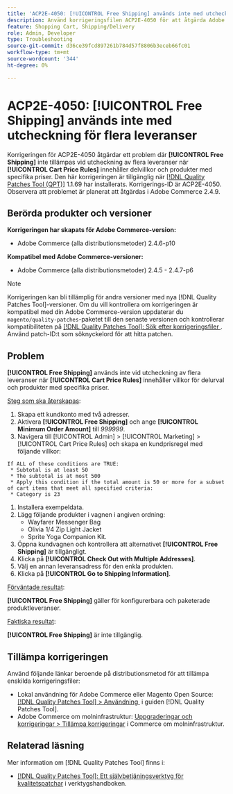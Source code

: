 ```yaml
---
title: 'ACP2E-4050: [!UICONTROL Free Shipping] används inte med utcheckning för flera leveranser'
description: Använd korrigeringsfilen ACP2E-4050 för att åtgärda Adobe Commerce-problemet där [!UICONTROL Free Shipping] inte tillämpas vid utcheckning av flera adresser när [!UICONTROL Cart Price Rules] innehåller delvillkor och produkter med specifika priser.
feature: Shopping Cart, Shipping/Delivery
role: Admin, Developer
type: Troubleshooting
source-git-commit: d36ce39fcd897261b784d57f8806b3eceb66fc01
workflow-type: tm+mt
source-wordcount: '344'
ht-degree: 0%

---
```



# ACP2E-4050: **[!UICONTROL Free Shipping]** används inte med utcheckning för flera leveranser

Korrigeringen för ACP2E-4050 åtgärdar ett problem där **[!UICONTROL Free Shipping]** inte tillämpas vid utcheckning av flera leveranser när **[!UICONTROL Cart Price Rules]** innehåller delvillkor och produkter med specifika priser. Den här korrigeringen är tillgänglig när [[!DNL Quality Patches Tool (QPT)]](/help/tools/quality-patches-tool/quality-patches-tool-to-self-serve-quality-patches.md) 1.1.69 har installerats. Korrigerings-ID är ACP2E-4050. Observera att problemet är planerat att åtgärdas i Adobe Commerce 2.4.9.

## Berörda produkter och versioner

**Korrigeringen har skapats för Adobe Commerce-version:**

* Adobe Commerce (alla distributionsmetoder) 2.4.6-p10

**Kompatibel med Adobe Commerce-versioner:**

* Adobe Commerce (alla distributionsmetoder) 2.4.5 - 2.4.7-p6

>[!NOTE]
>
>Korrigeringen kan bli tillämplig för andra versioner med nya [!DNL Quality Patches Tool]-versioner. Om du vill kontrollera om korrigeringen är kompatibel med din Adobe Commerce-version uppdaterar du `magento/quality-patches`-paketet till den senaste versionen och kontrollerar kompatibiliteten på [[!DNL Quality Patches Tool]: Sök efter korrigeringsfiler &#x200B;](https://experienceleague.adobe.com/tools/commerce-quality-patches/index.html?lang=sv-SE). Använd patch-ID:t som söknyckelord för att hitta patchen.

## Problem

**[!UICONTROL Free Shipping]** används inte vid utcheckning av flera leveranser när **[!UICONTROL Cart Price Rules]** innehåller villkor för delurval och produkter med specifika priser.

<u>Steg som ska återskapas</u>:

1. Skapa ett kundkonto med två adresser.
1. Aktivera **[!UICONTROL Free Shipping]** och ange **[!UICONTROL Minimum Order Amount]** till *999999*.
1. Navigera till [!UICONTROL Admin] > [!UICONTROL Marketing] > [!UICONTROL Cart Price Rules] och skapa en kundprisregel med följande villkor:

```
If ALL of these conditions are TRUE:
 * Subtotal is at least 50
 * The subtotal is at most 500
 * Apply this condition if the total amount is 50 or more for a subset of cart items that meet all specified criteria:
 * Category is 23
```

1. Installera exempeldata.
1. Lägg följande produkter i vagnen i angiven ordning:
   * Wayfarer Messenger Bag
   * Olivia 1/4 Zip Light Jacket
   * Sprite Yoga Companion Kit.
1. Öppna kundvagnen och kontrollera att alternativet **[!UICONTROL Free Shipping]** är tillgängligt.
1. Klicka på **[!UICONTROL Check Out with Multiple Addresses]**.
1. Välj en annan leveransadress för den enkla produkten.
1. Klicka på **[!UICONTROL Go to Shipping Information]**.

<u>Förväntade resultat</u>:

**[!UICONTROL Free Shipping]** gäller för konfigurerbara och paketerade produktleveranser.

<u>Faktiska resultat</u>:

**[!UICONTROL Free Shipping]** är inte tillgänglig.

## Tillämpa korrigeringen

Använd följande länkar beroende på distributionsmetod för att tillämpa enskilda korrigeringsfiler:

* Lokal användning för Adobe Commerce eller Magento Open Source: [[!DNL Quality Patches Tool] > Användning &#x200B;](/help/tools/quality-patches-tool/usage.md) i guiden [!DNL Quality Patches Tool].
* Adobe Commerce om molninfrastruktur: [Uppgraderingar och korrigeringar > Tillämpa korrigeringar](https://experienceleague.adobe.com/docs/commerce-cloud-service/user-guide/develop/upgrade/apply-patches.html?lang=sv-SE) i Commerce om molninfrastruktur.

## Relaterad läsning

Mer information om [!DNL Quality Patches Tool] finns i:

* [[!DNL Quality Patches Tool]: Ett självbetjäningsverktyg för kvalitetspatchar](/help/tools/quality-patches-tool/quality-patches-tool-to-self-serve-quality-patches.md) i verktygshandboken.
